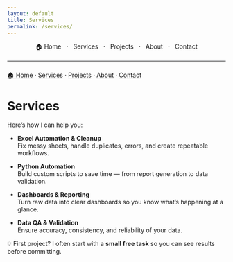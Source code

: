 ```yaml
---
layout: default
title: Services
permalink: /services/
---
```

<nav style="text-align:center; margin: 0 0 18px;">
  <a href="{{ site.baseurl }}/" style="margin:0 8px; text-decoration:none;">🏠 Home</a> ·
  <a href="{{ site.baseurl }}/services/" style="margin:0 8px; text-decoration:none;">Services</a> ·
  <a href="{{ site.baseurl }}/projects/" style="margin:0 8px; text-decoration:none;">Projects</a> ·
  <a href="{{ site.baseurl }}/about/" style="margin:0 8px; text-decoration:none;">About</a> ·
  <a href="{{ site.baseurl }}/contact/" style="margin:0 8px; text-decoration:none;">Contact</a>
</nav>
<hr style="max-width:720px; margin: 0 auto 22px; border:0; border-top:1px solid #eaecef;">

[🏠 Home](/Portfolio/) · [Services](/Portfolio/services/) · [Projects](/Portfolio/projects/) · [About](/Portfolio/about/) · [Contact](/Portfolio/contact/)

# Services

Here’s how I can help you:

- **Excel Automation & Cleanup**  
  Fix messy sheets, handle duplicates, errors, and create repeatable workflows.

- **Python Automation**  
  Build custom scripts to save time — from report generation to data validation.

- **Dashboards & Reporting**  
  Turn raw data into clear dashboards so you know what’s happening at a glance.

- **Data QA & Validation**  
  Ensure accuracy, consistency, and reliability of your data.

💡 First project? I often start with a **small free task** so you can see results before committing.
